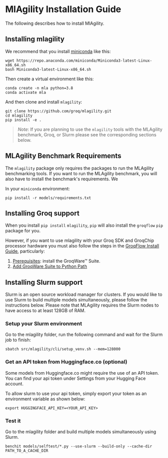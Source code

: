# MlAgility Installation Guide

The following describes how to install MlAgility.

## Installing mlagility

We recommend that you install [miniconda](https://docs.conda.io/en/latest/miniconda.html) like this:

```
wget https://repo.anaconda.com/miniconda/Miniconda3-latest-Linux-x86_64.sh
bash Miniconda3-latest-Linux-x86_64.sh
```

Then create a virtual environment like this:

```
conda create -n mla python=3.8
conda activate mla
```

And then clone and install `mlagility`:

```
git clone https://github.com/groq/mlagility.git
cd mlagility
pip install -e .
```

> _Note_: If you are planning to use the `mlagility` tools with the MLAgility benchmark, Groq, or Slurm please see the corresponding sections below.

## MLAgility Benchmark Requirements

The `mlagility` package only requires the packages to run the MLAgility benchmarking tools. If you want to run the MLAgility benchmark, you will also have to install the benchmark's requirements. We 

In your `miniconda` environment:

```
pip install -r models/requirements.txt
```

## Installing Groq support

When you install `pip install` `mlagility`, `pip` will also install the `groqflow` `pip` package for you. 

However, if you want to use mlagility with your Groq SDK and GroqChip processor hardware you must also follow the steps in the [GroqFlow Install Guide](https://github.com/groq/groqflow/blob/release/0921/docs/install.md), particularly:
1. [Prerequisites](https://github.com/groq/groqflow/blob/release/0921/docs/install.md#prerequisites): install the GroqWare™ Suite.
1. [Add GroqWare Suite to Python Path](https://github.com/groq/groqflow/blob/release/0921/docs/install.md#step-3-add-groqware-suite-to-python-path)

## Installing Slurm support

Slurm is an open source workload manager for clusters. If you would like to use Slurm to build multiple models simultaneously, please follow the instructions below. Please note that MLAgility requires the Slurm nodes to have access to at least 128GB of RAM.

### Setup your Slurm environment

Go to the mlagility folder, run the following command and wait for the Slurm job to finish:

```
sbatch src/mlagility/cli/setup_venv.sh --mem=128000
```

### Get an API token from Huggingface.co (optional)

Some models from Huggingface.co might require the use of an API token. You can find your api token under Settings from your Hugging Face account.

To allow slurm to use your api token, simply export your token as an environment variable as shown below:


```
export HUGGINGFACE_API_KEY=<YOUR_API_KEY>
```

### Test it

Go to the mlagility folder and build multiple models simultaneously using Slurm.

```
benchit models/selftest/*.py --use-slurm --build-only --cache-dir PATH_TO_A_CACHE_DIR
```